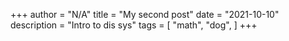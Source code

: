 +++
author = "N/A"
title = "My second post"
date = "2021-10-10"
description = "Intro to dis sys"
tags = [
    "math",
    "dog",
]
+++

